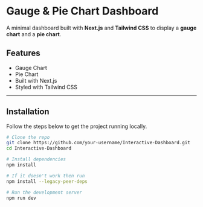 
# Gauge & Pie Chart Dashboard

A minimal dashboard built with **Next.js** and **Tailwind CSS** to display a **gauge chart** and a **pie chart**.  

## Features

- Gauge Chart
- Pie Chart 
- Built with Next.js
- Styled with Tailwind CSS

---

## Installation

Follow the steps below to get the project running locally.

```bash
# Clone the repo
git clone https://github.com/your-username/Interactive-Dashboard.git
cd Interactive-Dashboard

# Install dependencies
npm install

# If it doesn't work then run
npm install --legacy-peer-deps

# Run the development server
npm run dev
